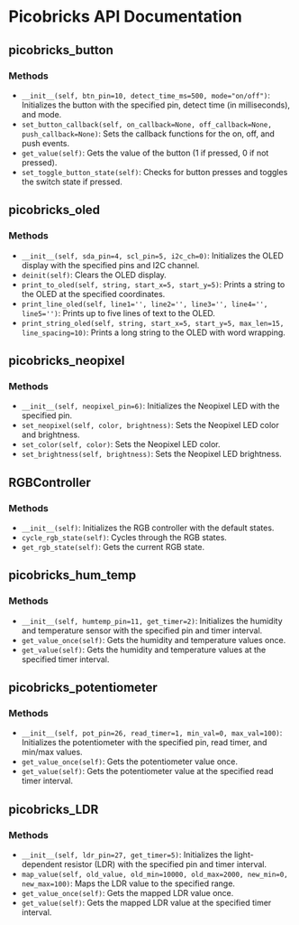 # Picobricks API Documentation

## picobricks_button

### Methods

- `__init__(self, btn_pin=10, detect_time_ms=500, mode="on/off")`: Initializes the button with the specified pin, detect time (in milliseconds), and mode.
- `set_button_callback(self, on_callback=None, off_callback=None, push_callback=None)`: Sets the callback functions for the on, off, and push events.
- `get_value(self)`: Gets the value of the button (1 if pressed, 0 if not pressed).
- `set_toggle_button_state(self)`: Checks for button presses and toggles the switch state if pressed.

## picobricks_oled

### Methods

- `__init__(self, sda_pin=4, scl_pin=5, i2c_ch=0)`: Initializes the OLED display with the specified pins and I2C channel.
- `deinit(self)`: Clears the OLED display.
- `print_to_oled(self, string, start_x=5, start_y=5)`: Prints a string to the OLED at the specified coordinates.
- `print_line_oled(self, line1='', line2='', line3='', line4='', line5='')`: Prints up to five lines of text to the OLED.
- `print_string_oled(self, string, start_x=5, start_y=5, max_len=15, line_spacing=10)`: Prints a long string to the OLED with word wrapping.

## picobricks_neopixel

### Methods

- `__init__(self, neopixel_pin=6)`: Initializes the Neopixel LED with the specified pin.
- `set_neopixel(self, color, brightness)`: Sets the Neopixel LED color and brightness.
- `set_color(self, color)`: Sets the Neopixel LED color.
- `set_brightness(self, brightness)`: Sets the Neopixel LED brightness.

## RGBController

### Methods

- `__init__(self)`: Initializes the RGB controller with the default states.
- `cycle_rgb_state(self)`: Cycles through the RGB states.
- `get_rgb_state(self)`: Gets the current RGB state.

## picobricks_hum_temp

### Methods

- `__init__(self, humtemp_pin=11, get_timer=2)`: Initializes the humidity and temperature sensor with the specified pin and timer interval.
- `get_value_once(self)`: Gets the humidity and temperature values once.
- `get_value(self)`: Gets the humidity and temperature values at the specified timer interval.

## picobricks_potentiometer

### Methods

- `__init__(self, pot_pin=26, read_timer=1, min_val=0, max_val=100)`: Initializes the potentiometer with the specified pin, read timer, and min/max values.
- `get_value_once(self)`: Gets the potentiometer value once.
- `get_value(self)`: Gets the potentiometer value at the specified read timer interval.

## picobricks_LDR

### Methods

- `__init__(self, ldr_pin=27, get_timer=5)`: Initializes the light-dependent resistor (LDR) with the specified pin and timer interval.
- `map_value(self, old_value, old_min=10000, old_max=2000, new_min=0, new_max=100)`: Maps the LDR value to the specified range.
- `get_value_once(self)`: Gets the mapped LDR value once.
- `get_value(self)`: Gets the mapped LDR value at the specified timer interval.
